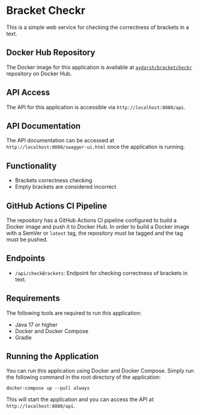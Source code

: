# Bracket Checkr
This is a simple web service for checking the correctness of brackets in a text.

## Docker Hub Repository
The Docker image for this application is available at [`aydarsh/bracketcheckr`](https://hub.docker.com/r/aydarsh/bracketcheckr) repository on Docker Hub.

## API Access
The API for this application is accessible via `http://localhost:8080/api`.

## API Documentation
The API documentation can be accessed at `http://localhost:8080/swagger-ui.html` once the application is running.

## Functionality
- Brackets correctness checking
- Empty brackets are considered incorrect

## GitHub Actions CI Pipeline
The repository has a GitHub Actions CI pipeline configured to build a Docker image and push it to Docker Hub. In order to build a Docker image with a SemVer or `latest` tag, the repository must be tagged and the tag must be pushed.

## Endpoints
- `/api/checkBrackets`: Endpoint for checking correctness of brackets in text.

## Requirements
The following tools are required to run this application:
- Java 17 or higher
- Docker and Docker Compose
- Gradle

## Running the Application
You can run this application using Docker and Docker Compose. Simply run the following command in the root directory of the application:
```
docker-compose up --pull always
```
This will start the application and you can access the API at `http://localhost:8080/api`.
